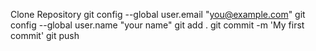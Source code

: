 Clone Repository 
git config --global user.email "you@example.com"
git config --global user.name "your name" 
git add . 
git commit -m 'My first commit' 
git push
